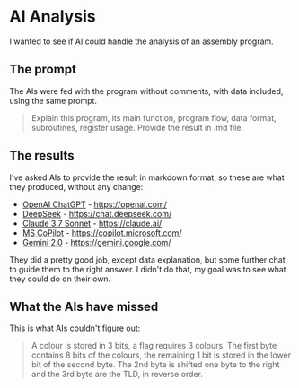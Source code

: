 # AI Analysis

I wanted to see if AI could handle the
analysis of an assembly program.

## The prompt

The AIs were fed with the program without comments,
with data included, using the same prompt.

> Explain this program,
its main function,
program flow,
data format,
subroutines,
register usage.
Provide the result in .md file.

## The results

I've asked AIs to provide the result in markdown format,
so these are what they produced, without any change:

- [OpenAI ChatGPT](ai-chatgpt.md) - https://openai.com/
- [DeepSeek](ai-deepseek.md) - https://chat.deepseek.com/
- [Claude 3.7 Sonnet](ai-claude.md) - https://claude.ai/
- [MS CoPilot](ai-copilot.md) - https://copilot.microsoft.com/
- [Gemini 2.0](ai-gemini.md) - https://gemini.google.com/

They did a pretty good job, except data explanation,
but some further chat to guide them to the right answer.
I didn't do that,
my goal was to see what they could do on their own.

## What the AIs have missed

This is what AIs couldn't figure out:

> A colour is stored in 3 bits, a flag requires 3 colours.
The first byte contains 8 bits of the colours,
the remaining 1 bit is
stored in the lower bit of the second byte.
The 2nd byte is shifted one byte to the right
and the 3rd byte are the TLD,
in reverse order.
